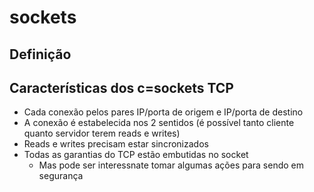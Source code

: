 # sockets

## Definição
 
## Características dos c=sockets TCP

- Cada conexão pelos pares IP/porta de origem e IP/porta de destino
- A conexão é estabelecida nos 2 sentidos (é possível tanto cliente quanto servidor terem reads e writes)
- Reads e writes precisam estar sincronizados
- Todas as garantias do TCP estão embutidas no socket
  - Mas pode ser interessnate tomar algumas ações para sendo em segurança

